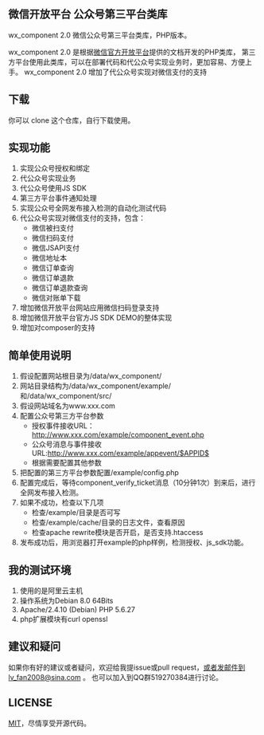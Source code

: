 ## 微信开放平台 公众号第三平台类库 

wx_component 2.0 微信公众号第三平台类库，PHP版本。

wx_component 2.0 是根据[微信官方开放平台](https://open.weixin.qq.com/)提供的文档开发的PHP类库，
第三方平台使用此类库，可以在部署代码和代公众号实现业务时，更加容易、方便上手。
wx_component 2.0 增加了代公众号实现对微信支付的支持

## 下载
你可以 clone 这个仓库，自行下载使用。

## 实现功能
1. 实现公众号授权和绑定
2. 代公众号实现业务
3. 代公众号使用JS SDK
4. 第三方平台事件通知处理
5. 实现公众号全网发布接入检测的自动化测试代码
6. 代公众号实现对微信支付的支持，包含：
    * 微信被扫支付 
    * 微信扫码支付 
    * 微信JSAPI支付 
    * 微信地址本 
    * 微信订单查询 
    * 微信订单退款 
    * 微信订单退款查询 
    * 微信对账单下载
7. 增加微信开放平台网站应用微信扫码登录支持
8. 增加微信开放平台官方JS SDK DEMO的整体实现
9. 增加对composer的支持

## 简单使用说明
1. 假设配置网站根目录为/data/wx_component/
2. 网站目录结构为/data/wx_component/example/和/data/wx_component/src/
3. 假设网站域名为www.xxx.com
4. 配置公众号第三方平台参数
    * 授权事件接收URL：http://www.xxx.com/example/component_event.php
    * 公众号消息与事件接收URL:http://www.xxx.com/example/appevent/$APPID$
    * 根据需要配置其他参数
5. 把配置的第三方平台参数配置/example/config.php
6. 配置完成后，等待component_verify_ticket消息（10分钟1次）到来后，进行全网发布接入检测。
7. 如果不成功，检查以下几项
    * 检查/example/目录是否可写
    * 检查/example/cache/目录的日志文件，查看原因
    * 检查apache rewrite模块是否开启，是否支持.htaccess
8. 发布成功后，用浏览器打开example的php样例，检测授权、js_sdk功能。


## 我的测试环境
1. 使用的是阿里云主机
2. 操作系统为Debian 8.0 64Bits
3. Apache/2.4.10 (Debian) PHP 5.6.27
4. php扩展模块有curl openssl

## 建议和疑问

如果你有好的建议或者疑问，欢迎给我提issue或pull request，或者发邮件到lv_fan2008@sina.com 。
也可以加入到QQ群519270384进行讨论。

## LICENSE

[MIT](https://opensource.org/licenses/MIT)，尽情享受开源代码。

